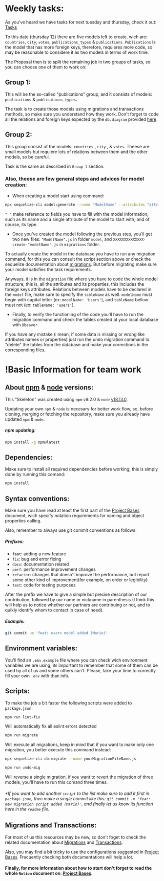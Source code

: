 # Weekly tasks:

As you've heard we have tasks for next tuesday and thursday, check it out: [Tasks](https://academlo.notion.site/Tareas-7479dc64d0f34f8bbbdd2744cc5d7e72)

To this date (thursday 12) there are five models left to create, wich are: `countries`, `city`, `votes`, `publications_types` & `publications`.
`Publications` is the model that has more foreign keys, therefore, requieres more code, so may be reasonable to considere it as two models in terms of work time.

The Proposal then is to split the remaining job in two groups of tasks, so you can choose one of them to work on:

## Group 1:

This will be the so-called "publications" group, and it consists of models: `publications` & `publications_types`.

The task is to create those models using migrations and transactions methods, so make sure you understand how they work. Don't forget to code all the relations and foreign keys expected by the `db.diagram` provided [here](https://academlo.notion.site/Esquema-Rutas-Controllers-Services-y-Auth-b636156118d54e339b1bc9f6f8e8faf7).

## Group 2:

This group consist of the models: `countries` , `city` , & `votes`. Theese are small models but requiere lots of relations between them and the other models, so be careful.

Task is the same as described in `Group 1` section.

### Also, theese are few general steps and advices for model creation:

- When creating a model start using command: 
```bash
npx sequelize-cli model:generate --name "ModelName" --attributes "attributeName": "attributeType"
```
`" "` make reference to fields you have to fill with the model information, such as its name and a single attribute of the model to start with, and of course, its type.

- Once you've created the model following the previous step, you'll get two new files: `"ModelName".js` in folder `model`, and `XXXXXXXXXXXXXX-create-"modelName".js` in `migrations` folder.

To actually create the model in the database you have to run any migration command, for this you can consult the script section above or check the sequelize documentation about [migrations](https://sequelize.org/docs/v6/other-topics/migrations/). But before migrating make sure your model satisfies the task requirements.

Anyways, it is in the `migration` file where you have to code the whole model structure, this is, all the attributes and its properties, this includes the foreign keys attributes. Relations between models have to be declared in the `model` file, make sure to specify the `tableName` as well. `modelName` must begin with capital letter (ex: `modelName: 'Users'`), and `tableName` bellow must not (ex: `tableName: 'users'`). 

- Finally, to verify the functioning of the code you'll have to run the migration command and check the tables created at your local database with `Dbeaver`. 

If you have any mistake (i mean, if some data is missing or wrong like attributes names or properties) just run the undo migration command to "delete" the tables from the database and make your corrections in the corresponding files.

# !Basic Information for team work
   
## About [npm](https://www.npmjs.com/) & [node](https://nodejs.org/en/) versions:

This "Skeleton" was created using `npm` v9.2.0 & `node` [v18.13.0](https://nodejs.org/en/).

Updating your own `npm` & `node` is necesary for better work flow, so, before cloning, merging or fetching the repository, make sure you already have updated `npm` & `node`.

##### npm updating:

```bash
npm install -g npm@latest
```
## Dependencies:

Make sure to install all required dependencies before working, this is simply done by running this comand:

```bash
npm install
```
## Syntax conventions:

Make sure you have read at least the first part of the [Project Bases](https://academlo.notion.site/Base-del-Proyecto-b54473bef71747369accb2c569b94ce6) document, wich specify notation requirements for naming and object properties calling.

Also, remember to always use git commit conventions as follows:

##### Prefixes:

- `feat`: adding a new feature
- `fix`: bug and error fixing
- `docs`: documentation related
- `perf`: performance improvement changes
- `refactor`: changes that doesn't improve the performance, but report some other kind of improvement(for example, on order or legibility)
- `test`: code for testing purposes

After the prefix we have to give a simple but precise description of our contribution, followed by our name or nickname in parenthesis (I think this will help us to notice whether our partners are contribuing or not, and to quikly identify whom to contact in case of need).

##### Example:

```bash
git commit -m 'feat: users model added (Mario)'
```

## Environment variables:

You'll find an `.env.example` file where you can check wich environment variables we are using, its important to remember that some of them can be used by all of us and some others can't. Please, take your time to correctly fill your own `.env` with than info.

## Scripts:

To make the job a bit faster the following scripts were added to `package.json`:


```bash
npm run lint-fix 
```
Will automatically fix all eslint errors detected

```bash
npm run migrate
```
Will execute all migrations, keep in mind that if you want to make only one migration, you better execute this command instead: 

```bash
npx sequelize-cli db:migrate --name yourMigrationFileName.js
```

```bash
npm run undo-mig
```
Will reverse a single migration, if you want to revert the migration of three models, you'll have to run this comand three times. 

###### *If you want to add another `script` to the list make sure to add it first in `package.json`, then make a single commit like this: `git commit -m 'feat: new migration script added (Mario)'`, and finally let us know its function here in the `readme` file. 

## Migrations and Transactions: 

For most of us this resources may be new, so don't foget to check the related documentation about [Migrations](https://sequelize.org/docs/v6/other-topics/migrations/) and [Transactions](https://sequelize.org/docs/v6/other-topics/transactions/).

Also, you may find a bit tricky to use the configurations suggested in [Project Bases](https://academlo.notion.site/Base-del-Proyecto-b54473bef71747369accb2c569b94ce6). Frecuently checking both documentations will help a lot. 

#### Finally, for more information about how to start don't forget to read the whole `Notion` document on: [Project Bases](https://academlo.notion.site/Base-del-Proyecto-b54473bef71747369accb2c569b94ce6).
